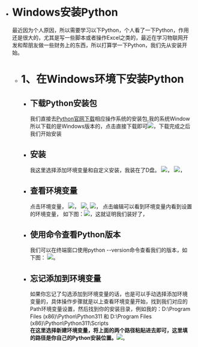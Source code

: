 + # Windows安装Python
  最近因为个人原因，所以需要学习以下Python，个人看了一下Python，作用还是很大的，尤其是写一些脚本或者操作Excel之类的，最近在学习物联网开发和帮朋友做一些财务上的东西，所以打算学一下Python，我们先从安装开始。
  + # 1、在Windows环境下安装Python
    + ## 下载Python安装包
      我们直接去[Python官网下载](https://www.python.org/downloads/)相应操作系统的安装包,我的系统Window所以下载的是Windows版本的，点击直接下载即可![](https://wangzewei.oss-cn-beijing.aliyuncs.com/images/20230412131539.png)，下载完成之后我们开始安装

    + ## 安装
      我这里选择添加环境变量和自定义安装，我装在了D盘。
      ![](https://wangzewei.oss-cn-beijing.aliyuncs.com/images/20230412131722.png)，
    ![](https://wangzewei.oss-cn-beijing.aliyuncs.com/images/20230412131813.png)，
    + ## 查看环境变量
      点击环境变量，
      ![](https://wangzewei.oss-cn-beijing.aliyuncs.com/images/20230412131948.png)，
      ![](https://wangzewei.oss-cn-beijing.aliyuncs.com/images/20230412132107.png),
      ![](https://wangzewei.oss-cn-beijing.aliyuncs.com/images/20230412132132.png)，
      点击编辑可以看到环境变量内看到设置的环境变量，
      如下图：![](https://wangzewei.oss-cn-beijing.aliyuncs.com/images/20230412132243.png)，这就证明我们装好了，
    + ## 使用命令查看Python版本
      我们可以在终端窗口使用python --version命令查看我们的版本，如下图：
      ![](https://wangzewei.oss-cn-beijing.aliyuncs.com/images/20230412132352.png)。
    + ## 忘记添加到环境变量
      如果你忘记了勾选添加到环境变量的话，也是可以手动选择添加环境变量的，具体操作步骤就是以上查看环境变量开始，找到我们对应的Path环境变量设置，然后找到你的安装目录，例如我的：D:\Program Files (x86)\Python\Python311 和 D:\Program Files (x86)\Python\Python311\Scripts  
      **在这里选择新建环境变量，将上面的两个路径粘贴进去即可，这里填的路径是你自己的Python安装位置。**![](https://wangzewei.oss-cn-beijing.aliyuncs.com/images/20230412133139.png)。